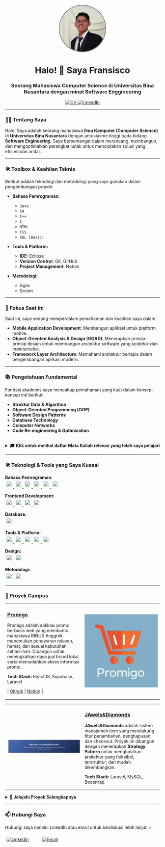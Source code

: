 <p align="center">
  <p align="center">
  <img src="asset/fotoProfile.png" alt="Foto Profil Saya" style="border-radius: 50%; width: 150px; height: 150px; object-fit: cover; border: 2px solid #212514ad;">
</p>
<h1 align="center">Halo! 👋 Saya Fransisco</h1>
<h3 align="center">Seorang Mahasiswa Computer Science di Universitas Bina Nusantara dengan minat Software Enggineering</h3>

<p align="center">
  <a href="https://drive.google.com/file/d/1NBnmfolgCUMKxEhtaDDTsTOsyqNhME_u/view?usp=sharing" download="CV-Fransisco.pdf">
    <img src="https://img.shields.io/badge/My_CV-000000?style=for-the-badge&logo=document&logoColor=white" alt="CV">
  </a>
  <a href="https://www.linkedin.com/in/fransiscoskw/" target="_blank">
    <img src="https://img.shields.io/badge/LinkedIn-0A66C2?style=for-the-badge&logo=linkedin&logoColor=white" alt="LinkedIn">
  </a>
</p>

---

### 👨‍💻 **Tentang Saya**

Halo! Saya adalah seorang mahasiswa **Ilmu Komputer (Computer Science)** di **Universitas Bina Nusantara** dengan antusiasme tinggi pada bidang **Software Engineering**. Saya bersemangat dalam merancang, membangun, dan mengoptimalkan perangkat lunak untuk menciptakan solusi yang efisien dan andal.

---

### 🛠️ **Toolbox & Keahlian Teknis**

Berikut adalah teknologi dan metodologi yang saya gunakan dalam pengembangan proyek:

* **Bahasa Pemrograman:**
    * `Java`
    * `C#`
    * `C++`
    * `C`
    * `HTML`
    * `CSS`
    * `SQL (Basic)`

* **Tools & Platform:**
    * **IDE:** Eclipse
    * **Version Control:** Git, GitHub
    * **Project Management:** Notion

* **Metodologi:**
    * Agile
    * Scrum

---

### 🌱 **Fokus Saat Ini**

Saat ini, saya sedang memperdalam pemahaman dan keahlian saya dalam:

* **Mobile Application Development**: Membangun aplikasi untuk platform mobile.
* **Object-Oriented Analysis & Design (OOAD)**: Menerapkan prinsip-prinsip desain untuk membangun arsitektur software yang *scalable* dan *maintainable*.
* **Framework Layer Architecture**: Memahami arsitektur berlapis dalam pengembangan aplikasi modern.

---

### 📚 **Pengetahuan Fundamental**

Fondasi akademis saya mencakup pemahaman yang kuat dalam konsep-konsep inti berikut:

* **Struktur Data & Algoritma**
* **Object-Oriented Programming (OOP)**
* **Software Design Patterns**
* **Database Technology**
* **Computer Networks**
* **Code Re-engineering & Optimization**

<br>

<details>
<summary><strong>🎓 Klik untuk melihat daftar Mata Kuliah relevan yang telah saya pelajari</strong></summary>
<br>

📚 **Semester 1**
  <ul>
    <li><b>Algorithm and Programming</b></li>
    <li><b>Basic Statistics</b></li>
    <li><b>Discrete Mathematics</b></li>
    <li><b>Linear Algebra</b></li>
    <li><b>Program Design Methods</b></li>
  </ul>

📚 **Semester 2**
  <ul>
    <li><b>Data Structures</b></li>
    <li><b>Human and Computer Interaction</b></li>
    <li><b>Scientific Computing</b></li>
    <li><b>Calculus</b></li>
  </ul>

📚 **Semester 3**
  <ul>
    <li><b>Algorithm Design and Analysis</b></li>
    <li><b>Artificial Intelligence</b></li>
    <li><b>Database Technology</b></li>
    <li><b>Object Oriented Programming</b></li>
    <li><b>Computer Networks</b></li>
    <li><b>Computational Physics</b></li>
  </ul>

⚙️ **Semester 4 - Software Engineering**
  <ul>
    <li><b>Software Engineering</b></li>
    <li><b>Software Design Patterns</b></li>
    <li><b>Agile Software Development</b></li>
    <li><b>Code Re-engineering</b></li>
    <li><b>Computational Biology</b></li>
  </ul>

⚙️ **Semester 5 - Software Engineering**
  <ul>
    <li><b>Framework Layer Architecture</b></li>
    <li><b>Object Oriented Analysis & Design</b></li>
    <li><b>Compilation Techniques</b></li>
    <li><b>Mobile Programming</b></li>
    <li><b>Operating System</b></li>
  </ul>

</details>



---

### 🛠️ Teknologi & Tools yang Saya Kuasai

<p align="left">
  <b>Bahasa Pemrograman:</b><br>
  <a href="https://www.java.com/" target="_blank">
    <img style="margin: 5px;" src="https://img.shields.io/badge/Java-007396?style=for-the-badge&logo=java&logoColor=white" />
  </a>
  <a href="https://www.python.org" target="_blank">
    <img style="margin: 5px;" src="https://img.shields.io/badge/Python-3776AB?style=for-the-badge&logo=python&logoColor=white" />
  </a>
  <a href="https://developer.mozilla.org/en-US/docs/Web/JavaScript" target="_blank">
    <img style="margin: 5px;" src="https://img.shields.io/badge/JavaScript-F7DF1E?style=for-the-badge&logo=javascript&logoColor=black" />
  </a>
  <a href="https://learn.microsoft.com/en-us/dotnet/csharp/" target="_blank">
    <img style="margin: 5px;" src="https://img.shields.io/badge/C%23-239120?style=for-the-badge&logo=c-sharp&logoColor=white" />
  </a>
  <a href="https://isocpp.org/" target="_blank">
    <img style="margin: 5px;" src="https://img.shields.io/badge/C++-00599C?style=for-the-badge&logo=c%2B%2B&logoColor=white" />
  </a>
  <a href="https://en.wikipedia.org/wiki/C_(programming_language)" target="_blank">
    <img style="margin: 5px;" src="https://img.shields.io/badge/C-A8B9CC?style=for-the-badge&logo=c&logoColor=black" />
  </a>
  <br>

  <b>Frontend Development:</b><br>
  <a href="https://react.dev/" target="_blank">
    <img style="margin: 5px;" src="https://img.shields.io/badge/React-61DAFB?style=for-the-badge&logo=react&logoColor=black" />
  </a>
  <a href="https://tailwindcss.com/" target="_blank">
    <img style="margin: 5px;" src="https://img.shields.io/badge/Tailwind_CSS-38B2AC?style=for-the-badge&logo=tailwind-css&logoColor=white" />
  </a>
  <a href="https://developer.mozilla.org/en-US/docs/Web/HTML" target="_blank">
    <img style="margin: 5px;" src="https://img.shields.io/badge/HTML5-E34F26?style=for-the-badge&logo=html5&logoColor=white" />
  </a>
  <a href="https://developer.mozilla.org/en-US/docs/Web/CSS" target="_blank">
    <img style="margin: 5px;" src="https://img.shields.io/badge/CSS3-1572B6?style=for-the-badge&logo=css3&logoColor=white" />
  </a>
  <br>

  <b>Database:</b><br>
  <a href="https://www.mysql.com/" target="_blank">
    <img style="margin: 5px;" src="https://img.shields.io/badge/MySQL-4479A1?style=for-the-badge&logo=mysql&logoColor=white" />
  </a>
  <br>
  
  <b>Tools & Platform:</b><br>
  <a href="https://git-scm.com/" target="_blank">
    <img style="margin: 5px;" src="https://img.shields.io/badge/Git-F05032?style=for-the-badge&logo=git&logoColor=white" />
  </a>
  <a href="https://github.com/" target="_blank">
    <img style="margin: 5px;" src="https://img.shields.io/badge/GitHub-181717?style=for-the-badge&logo=github&logoColor=white" />
  </a>
  <a href="https://www.eclipse.org/" target="_blank">
    <img style="margin: 5px;" src="https://img.shields.io/badge/Eclipse-2C2255?style=for-the-badge&logo=eclipseide&logoColor=white" />
  </a>
  <a href="https://www.visual-paradigm.com/" target="_blank">
    <img style="margin: 5px;" src="https://img.shields.io/badge/Visual%20Paradigm-1A90D4?style=for-the-badge&logo=visualparadigm&logoColor=white" />
  </a>
  <a href="https://www.notion.so/" target="_blank">
    <img style="margin: 5px;" src="https://img.shields.io/badge/Notion-000000?style=for-the-badge&logo=notion&logoColor=white" />
  </a>
  <br>
  
  <b>Design:</b><br>
  <a href="https://www.figma.com/" target="_blank">
    <img style="margin: 5px;" src="https://img.shields.io/badge/Figma-F24E1E?style=for-the-badge&logo=figma&logoColor=white" />
  </a>
  <a href="https://www.canva.com/" target="_blank">
    <img style="margin: 5px;" src="https://img.shields.io/badge/Canva-00C4CC?style=for-the-badge&logo=canva&logoColor=white" />
  </a>
  <br>
  
  <b>Metodologi:</b><br>
  <img style="margin: 5px;" src="https://img.shields.io/badge/Agile-4BC51D?style=for-the-badge" />
  <img style="margin: 5px;" src="https://img.shields.io/badge/Scrum-0093D8?style=for-the-badge" />
</p>

---
### 🚀 Proyek Campus

<table width="100%">
  <tr>
    <td width="50%">
      <h3><a href="https://bit.ly/4l5uwp6">Promigo</a></h3>
      <p>
        Promigo adalah aplikasi promo berbasis web yang membantu mahasiswa BINUS Anggrek menemukan penawaran relevan, hemat, dan sesuai kebutuhan sehari-hari. Dibangun untuk meningkatkan daya jual brand lokal serta memudahkan akses informasi promo.
      </p>
      <p>
        <strong>Tech Stack:</strong> ReactJS, Supabase, Laravel
      </p>
      <p>
        | <a href="https://bit.ly/3FZMhHz">Github</a> | <a href="https://bit.ly/4l5uwp6">Notion</a> |
      </p>
    </td>
    <td width="50%">
      <a href="https://link-demo-live-proyek-anda.com">
        <img src="asset/prominggo.jpg" alt="Demo Proyek 1" width="100%">
      </a>
    </td>
  </tr>
</table>

<table width="100%">
  <tr>
    <td width="50%">
       <a href="https://github.com/Feanken/Proyek_Pattern_Software_Design.git">
        <img src="asset/jawel&diamond.png" alt="Demo Proyek 2" width="100%">
      </a>
    </td>
    <td width="50%">
      <h3><a href="https://github.com/username-anda/nama-proyek-2">JAwels&Diamonds</a></h3>
      <p><strong>JAwels&Diamonds</strong> adalah sistem manajemen item yang mendukung fitur penambahan, penghapusan, dan checkout. Proyek ini dibangun dengan menerapkan <strong>Strategy Pattern</strong> untuk menghasilkan arsitektur yang fleksibel, terstruktur, dan mudah dikembangkan.</p>
      <p>
        <strong>Tech Stack:</strong> Laravel, MySQL, Bootstrap.
      </p>
    </td>
  </tr>
</table>

<details>
  <summary><strong>📄 Jelajahi Proyek Selengkapnya</strong></summary>
  
  <br>
  <table width="100%">
    <tr>
      <td width="50%">
        <a href="https://drive.google.com/drive/folders/1lXHBlc7O2RNH4PZBO6qLio90aBSur4Cg?usp=drive_link">
          <img src="asset/Project_AI.jpg" alt="Project 3" width="100%">
        </a>
      </td>
      <td width="50%">
        <h3><a href="https://drive.google.com/drive/folders/1lXHBlc7O2RNH4PZBO6qLio90aBSur4Cg?usp=drive_link">Automatic Licences Number plate Recognition System Project</a></h3>
        <p>
          Sebuah proyek membuat prototype dari sebuah AI untuk mengenali nomor plate pada sebuah kendaraan.
        </p>
        <p>
          <strong>Tech Stack:</strong> Python
        </p>
        <p>
        | <a href="https://drive.google.com/drive/folders/1d2sterNA-lNCEtgtO-kiX3nu87JwgI4A?usp=drive_link">Code</a> | <a href="https://drive.google.com/drive/folders/1lXHBlc7O2RNH4PZBO6qLio90aBSur4Cg?usp=drive_link">Documetation</a> |
      </p>
      </td>
    </tr>
  </table>

  <table width="100%">
    <tr>
      <td width="50%">
        <h3><a href="https://www.figma.com/proto/eDqUFcYOg39vRn5vtabPbP/Figma-HCI?node-id=1-3&p=f&t=qRGJ9P7BjC0fLwiF-1&scaling=min-zoom&content-scaling=fixed&page-id=0%3A1&starting-point-node-id=1%3A3">Project UI/UX Pariwisata Indonesia</a></h3>
        <p>
         Merancang antarmuka dan pengalaman pengguna untuk website yang menyoroti keberagaman Indonesia, termasuk acara, budaya, keunikan, dan kuliner.
        </p>
        <p>
          <strong>Tech Stack:</strong> Figma
        </p>
        <p>
        | <a href="https://www.figma.com/proto/eDqUFcYOg39vRn5vtabPbP/Figma-HCI?node-id=1-3&p=f&t=qRGJ9P7BjC0fLwiF-1&scaling=min-zoom&content-scaling=fixed&page-id=0%3A1&starting-point-node-id=1%3A3">Lec Figma</a> | <a href="https://drive.google.com/file/d/1tCvhCuushn8aUPfjmDdXk0x43Afh694W/view?usp=sharing">Lec PPT</a> | 
      </p>
      </td>
      <td width="50%">
        <a href="https://drive.google.com/drive/folders/1lXHBlc7O2RNH4PZBO6qLio90aBSur4Cg?usp=drive_link">
          <img src="asset/Project_HCI_LEC.png" alt="Project 3" width="100%">
        </a>
      </td>
    </tr>
  </table>

  <table width="100%">
    <tr>
      <td width="50%">
        <a href="https://www.figma.com/proto/lr3KauIxPFvJmG0qExRmwn/Untitled?node-id=3-4&starting-point-node-id=3%3A4">
          <img src="asset/Project_HCI_Lab.png" alt="Project 3" width="100%">
        </a>
      </td>
      <td width="50%">
        <h3><a href="https://www.figma.com/proto/lr3KauIxPFvJmG0qExRmwn/Untitled?node-id=3-4&starting-point-node-id=3%3A4">Project UI/UX DiamondCuts Motors</a></h3>
        <p>
          Diamondcut adalah proyek tugas akhir berupa pengembangan website frontend untuk menampilkan informasi perusahaan, showroom, serta daftar mobil.
        </p>
        <p>
          <strong>Tech Stack:</strong> Figma, HTML, CSS, Javascript
        </p>
      </td>
    </tr>
  </table>

  </details>


---
<!--
### 📊 Statistik GitHub Saya
<p align="center">
  <img align="center" src="https://github-readme-stats.vercel.app/api?username=username-anda&show_icons=true&locale=en&theme=radical" alt="Statistik GitHub [Nama Anda]" />
  <img align="center" src="https://github-readme-stats.vercel.app/api/top-langs/?username=username-anda&layout=compact&locale=en&theme=radical" alt="Bahasa Pemrograman Teratas [Nama Anda]" />
</p>

---
-->


### 📫 Hubungi Saya
<p align="left">
Hubungi saya melalui LinkedIn atau email untuk berdiskusi lebih lanjut.
<<br><br>
<a href="https://www.linkedin.com/in/fransiscoskw/" target="_blank">
  <img align="center" 
       src="https://raw.githubusercontent.com/rahuldkjain/github-profile-readme-generator/master/src/images/icons/Social/linked-in-alt.svg" 
       alt="LinkedIn" width="60" height="60"
       style="padding:5px; margin-right:30px;" />
</a>
<a href="mailto:fransisco001@binus.ac.id" target="_blank">
  <img align="center" 
       src="https://cdn-icons-png.flaticon.com/512/281/281769.png" 
       alt="Email" width="60" height="60"
       style="padding:5px; margin-right:15px;" />
</a>


